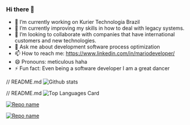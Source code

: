 ### Hi there 👋

- 🔭 I’m currently working on Kurier Technologia Brazil
- 🌱 I’m currently improving my skills in how to deal with legacy systems.
- 👯 I’m looking to collaborate with companies that have international customers and new technologies.
- 💬 Ask me about development software process optimization
- 📫 How to reach me: https://www.linkedin.com/in/mariodeveloper/
- 😄 Pronouns: meticulous haha
- ⚡ Fun fact: Even being a software developer I am a great dancer

// README.md
![Github stats](https://github-readme-stats.vercel.app/api?username=mariogit08&theme=highcontrast&show_icons=true&count_private=true)

// README.md
![Top Languages Card](https://github-readme-stats.vercel.app/api/top-langs/?username=shinokada)


[![Repo name](https://github-readme-stats.vercel.app/api/pin/?username=mariogit08&repo=LogLoader)](https://github.com/mariogit08/LogLoader)

[![Repo name](https://github-readme-stats.vercel.app/api/pin/?username=mariogit08&repo=TDD_Training_Samples)](https://github.com/mariogit08/TDD_Training_Samples)



<!--
**mariogit08/mariogit08** is a ✨ _special_ ✨ repository because its `README.md` (this file) appears on your GitHub profile.
-->
